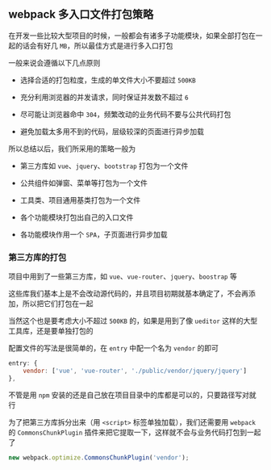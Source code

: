 ## webpack 多入口文件打包策略

在开发一些比较大型项目的时候，一般都会有诸多子功能模块，如果全部打包在一起的话会有好几 `MB`，所以最佳方式是进行多入口打包

一般来说会遵循以下几点原则

* 选择合适的打包粒度，生成的单文件大小不要超过 `500KB`

* 充分利用浏览器的并发请求，同时保证并发数不超过 `6`

* 尽可能让浏览器命中 `304`，频繁改动的业务代码不要与公共代码打包

* 避免加载太多用不到的代码，层级较深的页面进行异步加载

所以总结以后，我们所采用的策略一般为

* 第三方库如 `vue`、`jquery`、`bootstrap` 打包为一个文件

* 公共组件如弹窗、菜单等打包为一个文件

* 工具类、项目通用基类打包为一个文件

* 各个功能模块打包出自己的入口文件

* 各功能模块作用一个 `SPA`，子页面进行异步加载


### 第三方库的打包

项目中用到了一些第三方库，如 `vue`、`vue-router`、`jquery`、`boostrap` 等

这些库我们基本上是不会改动源代码的，并且项目初期就基本确定了，不会再添加，所以把它们打包在一起

当然这个也是要考虑大小不超过 `500KB` 的，如果是用到了像 `ueditor` 这样的大型工具库，还是要单独打包的

配置文件的写法是很简单的，在 `entry` 中配一个名为 `vendor` 的即可

```js
entry: {
    vendor: ['vue', 'vue-router', './public/vendor/jquery/jquery']
},
```

不管是用 `npm` 安装的还是自己放在项目目录中的库都是可以的，只要路径写对就行

为了把第三方库拆分出来（用 `<script>` 标签单独加载），我们还需要用 `webpack` 的 `CommonsChunkPlugin` 插件来把它提取一下，这样就不会与业务代码打包到一起了

```js
new webpack.optimize.CommonsChunkPlugin('vendor');
```







